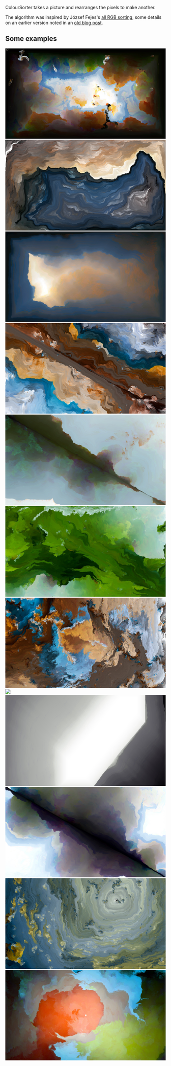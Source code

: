 ColourSorter takes a picture and rearranges the pixels to make another.

The algorithm was inspired by József Fejes's
[all RGB sorting](http://joco.name/2014/03/02/all-rgb-colors-in-one-image/),
some details on an earlier version noted in an
[old blog post](http://www.cutsquash.com/2014/03/photo-colour-sorting/).

## Some examples
![](images/0.jpg)
![](images/1.jpg)
![](images/2.jpg)
![](images/3.jpg)
![](images/4.jpg)
![](images/5.jpg)
![](images/6.jpg)
![](images/7.jpg)
![](images/8.jpg)
![](images/9.jpg)
![](images/10.jpg)
![](images/11.jpg)

